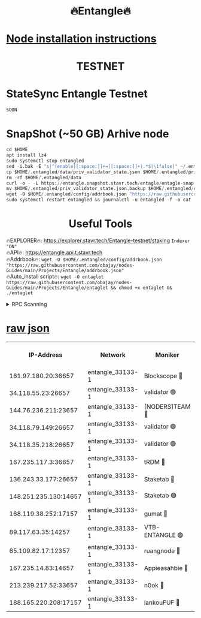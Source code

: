 <h1 align="center"> 🔥Entangle🔥</h1>

[Node installation instructions](https://github.com/obajay/nodes-Guides/tree/main/Projects/Entangle)
=

<h1 align="center"> TESTNET</h1>

# StateSync Entangle Testnet
```python
SOON
```
# SnapShot (~50 GB) Arhive node
```python
cd $HOME
apt install lz4
sudo systemctl stop entangled
sed -i.bak -E "s|^(enable[[:space:]]+=[[:space:]]+).*$|\1false|" ~/.entangled/config/config.toml
cp $HOME/.entangled/data/priv_validator_state.json $HOME/.entangled/priv_validator_state.json.backup
rm -rf $HOME/.entangled/data
curl -o - -L https://entangle.snapshot.stavr.tech/entagle/entagle-snap.tar.lz4 | lz4 -c -d - | tar -x -C $HOME/.entangled --strip-components 2
mv $HOME/.entangled/priv_validator_state.json.backup $HOME/.entangled/data/priv_validator_state.json
wget -O $HOME/.entangled/config/addrbook.json "https://raw.githubusercontent.com/obajay/nodes-Guides/main/Projects/Entangle/addrbook.json"
sudo systemctl restart entangled && journalctl -u entangled -f -o cat
```
 <h1 align="center"> Useful Tools</h1>
 
🔥EXPLORER🔥: https://explorer.stavr.tech/Entangle-testnet/staking        `Indexer "ON"` \
🔥API🔥:      https://entangle.api.t.stavr.tech \
🔥Addrbook🔥: ```wget -O $HOME/.entangled/config/addrbook.json "https://raw.githubusercontent.com/obajay/nodes-Guides/main/Projects/Entangle/addrbook.json"``` \
🔥Auto_install script🔥:  `wget -O entaglet https://raw.githubusercontent.com/obajay/nodes-Guides/main/Projects/Entangle/entaglet && chmod +x entaglet && ./entaglet`


<details>
<summary>RPC Scanning</summary>

<h2 align="center"> We scan nodes in real time every 4 hours. And we provide the final result of RPC endpoints.
We cannot influence the operation of these nodes in any way. </h2>


```python
If Voting Power is higher than 0 --> then the Node is a validator of the network and may be subject to attack and be a potential threat to the chain.
```
```python
We marked such validators with a red symbol
```

</details>

[raw json](https://rpc-check.entangt.stavr.tech/entangt/rpc-entangt-result.json)
=


<table><tr><th>IP-Address</th><th>Network</th><th>Moniker</th><th>Latest Block Height</th><th>Earliest Block Height</th><th>Catching Up</th><th>Tx Index</th><th>Voting Power</th><th>Scan Time</th></tr><tr><td>161.97.180.20:36657</td><td>entangle_33133-1</td><td>Blockscope 🔴</td><td>1946614</td><td>1</td><td>False</td><td>off</td><td>279467198939103</td><td>2024-01-31T13:52:00.611920728UTC</td></tr><tr><td>34.118.55.23:26657</td><td>entangle_33133-1</td><td>validator 🟢</td><td>1946614</td><td>1</td><td>False</td><td>on</td><td>0</td><td>2024-01-31T13:52:03.348615729UTC</td></tr><tr><td>144.76.236.211:23657</td><td>entangle_33133-1</td><td>[NODERS]TEAM 🔴</td><td>1946616</td><td>1</td><td>False</td><td>off</td><td>27051503422893186</td><td>2024-01-31T13:52:15.141955910UTC</td></tr><tr><td>34.118.79.149:26657</td><td>entangle_33133-1</td><td>validator 🟢</td><td>1946618</td><td>1</td><td>False</td><td>on</td><td>0</td><td>2024-01-31T13:52:24.474201961UTC</td></tr><tr><td>34.118.35.218:26657</td><td>entangle_33133-1</td><td>validator 🟢</td><td>1946618</td><td>1</td><td>False</td><td>on</td><td>0</td><td>2024-01-31T13:52:27.171500771UTC</td></tr><tr><td>167.235.117.3:36657</td><td>entangle_33133-1</td><td>tRDM 🔴</td><td>1946618</td><td>1</td><td>False</td><td>on</td><td>161289689824067</td><td>2024-01-31T13:52:27.464558677UTC</td></tr><tr><td>136.243.33.177:26657</td><td>entangle_33133-1</td><td>Staketab 🔴</td><td>1946617</td><td>660001</td><td>False</td><td>on</td><td>123256293502899</td><td>2024-01-31T13:52:17.531600003UTC</td></tr><tr><td>148.251.235.130:14657</td><td>entangle_33133-1</td><td>Staketab 🟢</td><td>1946614</td><td>660801</td><td>False</td><td>on</td><td>0</td><td>2024-01-31T13:52:00.215691344UTC</td></tr><tr><td>168.119.38.252:17157</td><td>entangle_33133-1</td><td>gumat 🔴</td><td>1946615</td><td>962001</td><td>False</td><td>on</td><td>324015353984329</td><td>2024-01-31T13:52:05.698435901UTC</td></tr><tr><td>89.117.63.35:14257</td><td>entangle_33133-1</td><td>VTB-ENTANGLE 🟢</td><td>1946616</td><td>1162001</td><td>False</td><td>off</td><td>0</td><td>2024-01-31T13:52:12.504224586UTC</td></tr><tr><td>65.109.82.17:12357</td><td>entangle_33133-1</td><td>ruangnode 🔴</td><td>1946614</td><td>1312001</td><td>False</td><td>off</td><td>456773091687760</td><td>2024-01-31T13:52:00.952661976UTC</td></tr><tr><td>167.235.14.83:14657</td><td>entangle_33133-1</td><td>Appieasahbie 🔴</td><td>1946618</td><td>1716001</td><td>False</td><td>on</td><td>43682100087839595</td><td>2024-01-31T13:52:26.817509418UTC</td></tr><tr><td>213.239.217.52:33657</td><td>entangle_33133-1</td><td>n0ok 🔴</td><td>1946617</td><td>1846617</td><td>False</td><td>off</td><td>46576995986356485</td><td>2024-01-31T13:52:21.954833913UTC</td></tr><tr><td>188.165.220.208:17157</td><td>entangle_33133-1</td><td>lankouFUF 🔴</td><td>1946615</td><td>1910001</td><td>False</td><td>off</td><td>303672550560871</td><td>2024-01-31T13:52:05.990351638UTC</td></tr></table>
